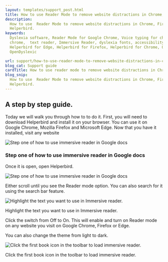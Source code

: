 ```yaml
---
layout: templates/support_post.html
title: How to use Reader Mode to remove website distractions in Chrome, Firefox & Edge | Helperbird
description:
  How to use  Reader Mode to remove website distractions in Chrome, Firefox & Edge extension. By
  Helperbird.
keywords:
  Dyslexia software, Reader Mode for Google Chrome, Voice typing for chrome, Text to speech for
  chrome,  text reader, Immersive Reader, dyslexia fonts, accessibility software, dyslexia software,
  Helperbird for Edge, Helperbird for Firefox, Helperbird for Chrome, Opendyslexic for Chrome,
  OpenDyslexic

url: support/how-to-use-reader-mode-to-remove-website-distractions-in-chrome-firefox-edge/
blog_cat: Support guide
cardTitle: How to use reader mode to remove website distractions in Chrome, Firefox & Edge
blog_snip:
  How to use  Reader Mode to remove website distractions in Chrome, Firefox & Edge extension. By
  Helperbird.
---
```


## A step by step guide.

Today we will walk you through how to to do it. First, you will need to download Helperbird and
install it on your browser. You can use it on Google Chrome, Mozilla Firefox and Microsoft Edge. Now
that you have it installed, visit any website

![Step one of how to use immersive reader in Google docs](/assets/images/guide/readermode/visit-website.png)

### Step one of how to use immersive reader in Google docs

Once it is open, open Helperbird.

![Step one of how to use immersive reader in Google docs](/assets/images/guide/readermode/open-the-helperbird-extension.png)

Either scroll until you see the Reader mode option. You can also search for it using the search bar
feature.

![Highlight the text you want to use in Immersive reader.](/assets/images/guide/readermode/turn-it-on.png)

Highlight the text you want to use in Immersive reader.

Click the switch from Off to On. This will enable and turn on Reader mode on any website you visit
on Google Chrome, Firefox or Edge.

You can also change the theme from light to dark.

![Click the first book icon in the toolbar to load immersive reader.](/assets/images/guide/readermode/you-can-also-change-the-theme.png)

Click the first book icon in the toolbar to load immersive reader.
